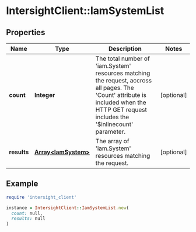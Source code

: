 # IntersightClient::IamSystemList

## Properties

| Name | Type | Description | Notes |
| ---- | ---- | ----------- | ----- |
| **count** | **Integer** | The total number of &#39;iam.System&#39; resources matching the request, accross all pages. The &#39;Count&#39; attribute is included when the HTTP GET request includes the &#39;$inlinecount&#39; parameter. | [optional] |
| **results** | [**Array&lt;IamSystem&gt;**](IamSystem.md) | The array of &#39;iam.System&#39; resources matching the request. | [optional] |

## Example

```ruby
require 'intersight_client'

instance = IntersightClient::IamSystemList.new(
  count: null,
  results: null
)
```

